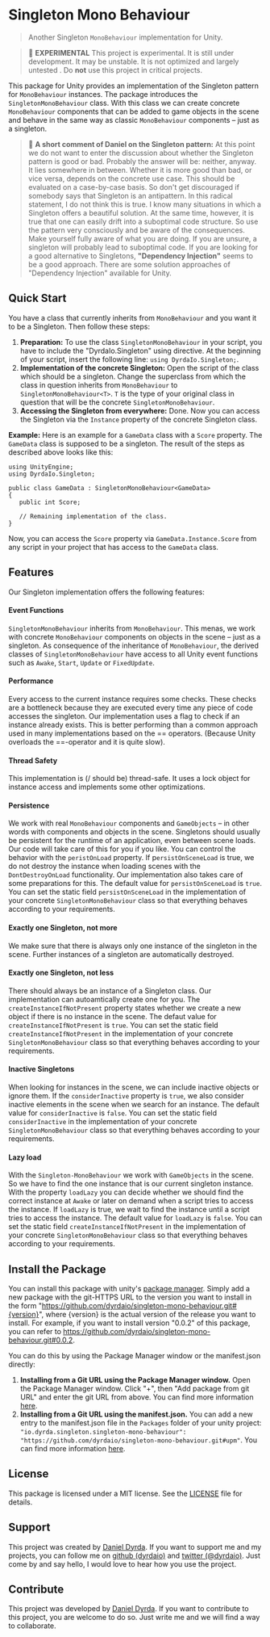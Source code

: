 # Singleton Mono Behaviour

> Another Singleton ```MonoBehaviour``` implementation for Unity. 

> 🧪 **EXPERIMENTAL** This project is experimental. It is still under development. It may be unstable. It is not optimized and largely untested . Do **not** use this project in critical projects. 

This package for Unity provides an implementation of the Singleton pattern for ```MonoBehaviour``` instances. The package introduces the ```SingletonMonoBehaviour``` class. With this class we can create concrete ```MonoBehaviour``` components that can be added to game objects in the scene and behave in the same way as classic ```MonoBehaviour``` components – just as a singleton. 

> 💭 **A short comment of Daniel on the Singleton pattern:** At this point we do not want to enter the discussion about whether the Singleton pattern is good or bad. Probably the answer will be: neither, anyway. It lies somewhere in between. Whether it is more good than bad, or vice versa, depends on the concrete use case. This should be evaluated on a case-by-case basis. So don't get discouraged if somebody says that Singleton is an antipattern. In this radical statement, I do not think this is true. I know many situations in which a Singleton offers a beautiful solution. At the same time, however, it is true that one can easily drift into a suboptimal code structure. So use the pattern very consciously and be aware of the consequences. Make yourself fully aware of what you are doing. If you are unsure, a singleton will probably lead to suboptimal code. If you are looking for a good alternative to Singletons, **"Dependency Injection"** seems to be a good approach. There are some solution approaches of "Dependency Injection" available for Unity.

## Quick Start

You have a class that currently inherits from ```MonoBehaviour``` and you want it to be a Singleton. Then follow these steps:

1. **Preparation:** To use the class ```SingletonMonoBehaviour``` in your script, you have to include the "DyrdaIo.Singleton" using directive. At the beginning of your script, insert the following line: ```using DyrdaIo.Singleton;```.
2. **Implementation of the concrete Singleton:** Open the script of the class which should be a singleton. Change the superclass from which the class in question inherits from ```MonoBehaviour``` to ```SingletonMonoBehaviour<T>```. ```T``` is the type of your original class in question that will be the concrete ```SingletonMonoBehaviour```.
3. **Accessing the Singleton from everywhere:** Done. Now you can access the Singleton via the ```Instance``` property of the concrete Singleton class.

**Example:** Here is an example for a ```GameData``` class with a ```Score``` property. The ```GameData``` class is supposed to be a singleton.  The result of the steps as described above looks like this:

```
using UnityEngine;
using DyrdaIo.Singleton;

public class GameData : SingletonMonoBehaviour<GameData>
{
   public int Score;
   
   // Remaining implementation of the class.
}
```

Now, you can access the ```Score``` property via ```GameData.Instance.Score``` from any script in your project that has access to the ```GameData``` class.

## Features

Our Singleton implementation offers the following features:

#### Event Functions
```SingletonMonoBehaviour``` inherits from ```MonoBehaviour```. This menas, we work with concrete ```MonoBehaviour``` components on objects in the scene – just as a singleton. As consequence of the inheritance of   ```MonoBehaviour```, the derived classes of ```SingletonMonoBehaviour``` have access to all Unity event functions such as ```Awake```, ```Start```, ```Update``` or ```FixedUpdate```.
#### Performance
Every access to the current instance requires some checks. These checks are a bottleneck because they are executed every time any piece of code accesses the singleton. Our implementation uses a flag to check if an instance already exists. This is better performing than a common approach used in many implementations based on the == operators. (Because Unity overloads the ==-operator and it is quite slow).
#### Thread Safety
This implementation is (/ should be) thread-safe. It uses a lock object for instance access and implements some other optimizations.
#### Persistence
We work with real ```MonoBehaviour``` components and ```GameObjects``` – in other words with components and objects in the scene. Singletons should usually be persistent for the runtime of an application, even between scene loads. Our code will take care of this for you if you like. You can control the behavior with the ```peristOnLoad``` property. If p```ersistOnSceneLoad``` is true, we do not destroy the instance when loading scenes with the ```DontDestroyOnLoad``` functionality. Our implementation also takes care of some preparations for this. The default value for ```persistOnSceneLoad``` is ```true```. You can set the static field ``persistOnSceneLoad`` in the implementation of your concrete ``SingletonMonoBehaviour`` class so that everything behaves according to your requirements.
#### Exactly one Singleton, not more
We make sure that there is always only one instance of the singleton in the scene. Further instances of a singleton are automatically destroyed.
#### Exactly one Singleton, not less
There should always be an instance of a Singleton class. Our implementation can autoamtically create one for you. The ```createInstanceIfNotPresent``` property states whether we create a new object if there is no instance in the scene. The defaut value for ```createInstanceIfNotPresent``` is ```true```. You can set the static field ```createInstanceIfNotPresent``` in the implementation of your concrete ```SingletonMonoBehaviour``` class so that everything behaves according to your requirements.
#### Inactive Singletons
When looking for instances in the scene, we can include inactive objects or ignore them. If the ```considerInactive``` property is ```true```, we also consider inactive elements in the scene when we search for an instance. The default value for ```considerInactive``` is ```false```. You can set the static field ```considerInactive``` in the implementation of your concrete ```SingletonMonoBehaviour``` class so that everything behaves according to your requirements.
#### Lazy load
With the ```Singleton-MonoBehaviour``` we work with ```GameObjects``` in the scene. So we have to find the one instance that is our current singleton instance. With the property ```loadLazy``` you can decide whether we should find the correct instance at ```Awake``` or later on demand when a script tries to access the instance. If ```loadLazy``` is true, we wait to find the instance until a script tries to access the instance. The default value for ```loadLazy``` is ```false```. You can set the static field ```createInstanceIfNotPresent``` in the implementation of your concrete ```SingletonMonoBehaviour``` class so that everything behaves according to your requirements.

## Install the Package

You can install this package with unity's [package manager](https://docs.unity3d.com/Manual/PackagesList.html). Simply add a new package with the git-HTTPS URL to the version you want to install in the form "https://github.com/dyrdaio/singleton-mono-behaviour.git#{version}", where {version} is the actual version of the release you want to install. For example, if you want to install version "0.0.2" of this package, you can refer to https://github.com/dyrdaio/singleton-mono-behaviour.git#0.0.2.

You can do this by using the Package Manager window or the manifest.json directly:

1. **Installing from a Git URL using the Package Manager window.** Open the Package Manager window. Click "+", then "Add package from git URL" and enter the git URL from above. You can find more information [here](https://docs.unity3d.com/Manual/upm-ui-giturl.html).
2. **Installing from a Git URL using the manifest.json.** You can add a new entry to the manifest.json file in the ``Packages`` folder of your unity project: ```"io.dyrda.singleton.singleton-mono-behaviour": "https://github.com/dyrdaio/singleton-mono-behaviour.git#upm"```. You can find more information [here](https://docs.unity3d.com/Manual/upm-git.html).

## License

This package is licensed under a MIT license. See the [LICENSE](/LICENSE) file for details.

## Support

This project was created by [Daniel Dyrda](https://dyrda.io). If you want to support me and my projects, you can follow me on [github (dyrdaio)](https://github.com/dyrdaio) and [twitter (@dyrdaio)](https://twitter.com/dyrdaio). Just come by and say hello, I would love to hear how you use the project.

## Contribute

This project was developed by [Daniel Dyrda](https://dyrda.io). If you want to contribute to this project, you are welcome to do so. Just write me and we will find a way to collaborate.
